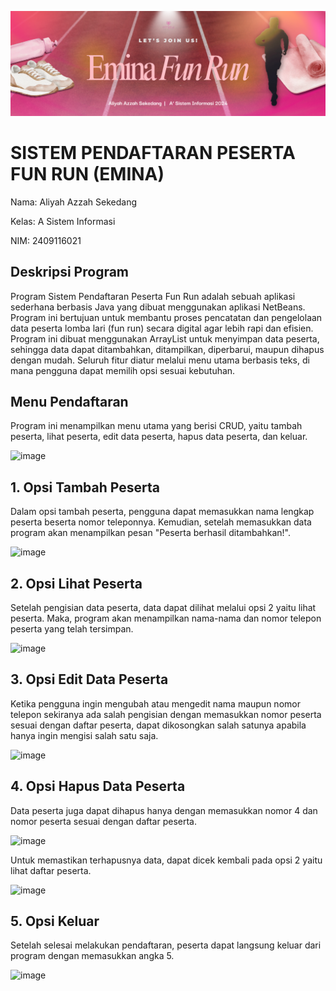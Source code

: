 <p align="center">
  <img src="https://raw.githubusercontent.com/aliyahaz/Sistem-Pendaftaran-Fun-Run-PBO---Aliyah-Azzah-Sekedang-021/main/Run%20with%20Jazz%20Party%20(1200%20x%20400%20px)%20(1).png" alt="Fun Run Header" width="800"/>
</p>

# SISTEM PENDAFTARAN PESERTA FUN RUN (EMINA)

Nama: Aliyah Azzah Sekedang

Kelas: A Sistem Informasi

NIM: 2409116021

## Deskripsi Program
Program Sistem Pendaftaran Peserta Fun Run adalah sebuah aplikasi sederhana berbasis Java yang dibuat menggunakan aplikasi NetBeans. Program ini bertujuan untuk membantu proses pencatatan dan pengelolaan data peserta lomba lari (fun run) secara digital agar lebih rapi dan efisien. Program ini dibuat menggunakan ArrayList untuk menyimpan data peserta, sehingga data dapat ditambahkan, ditampilkan, diperbarui, maupun dihapus dengan mudah. Seluruh fitur diatur melalui menu utama berbasis teks, di mana pengguna dapat memilih opsi sesuai kebutuhan.

## Menu Pendaftaran
Program ini menampilkan menu utama yang berisi CRUD, yaitu tambah peserta, lihat peserta, edit data peserta, hapus data peserta, dan keluar.

<img width="537" height="211" alt="image" src="https://github.com/user-attachments/assets/0086c8b1-1f6e-414f-80e4-a28dd320530a" />


## 1. Opsi Tambah Peserta
Dalam opsi tambah peserta, pengguna dapat memasukkan nama lengkap peserta beserta nomor teleponnya. Kemudian, setelah memasukkan data program akan menampilkan pesan "Peserta berhasil ditambahkan!".

<img width="461" height="118" alt="image" src="https://github.com/user-attachments/assets/12169453-e0d9-4153-a7aa-8b891a55dfb9" />


## 2. Opsi Lihat Peserta
Setelah pengisian data peserta, data dapat dilihat melalui opsi 2 yaitu lihat peserta. Maka, program akan menampilkan nama-nama dan nomor telepon peserta yang telah tersimpan.

<img width="545" height="118" alt="image" src="https://github.com/user-attachments/assets/1fd9f35f-a7d6-41ba-a3d6-2f4a259c3fe2" />


## 3. Opsi Edit Data Peserta
Ketika pengguna ingin mengubah atau mengedit nama maupun nomor telepon sekiranya ada salah pengisian dengan memasukkan nomor peserta sesuai dengan daftar peserta, dapat dikosongkan salah satunya apabila hanya ingin mengisi salah satu saja.

<img width="707" height="272" alt="image" src="https://github.com/user-attachments/assets/7370110f-d6b5-4a92-9d69-64315e09b694" />


## 4. Opsi Hapus Data Peserta
Data peserta juga dapat dihapus hanya dengan memasukkan nomor 4 dan nomor peserta sesuai dengan daftar peserta.

<img width="575" height="224" alt="image" src="https://github.com/user-attachments/assets/a560bf00-a3d8-48fd-bf1d-4a8fddcb057e" />


Untuk memastikan terhapusnya data, dapat dicek kembali pada opsi 2 yaitu lihat daftar peserta.

<img width="543" height="144" alt="image" src="https://github.com/user-attachments/assets/0aaad1a1-2d37-42bc-87f5-c845c7fafb32" />


## 5. Opsi Keluar
Setelah selesai melakukan pendaftaran, peserta dapat langsung keluar dari program dengan memasukkan angka 5.

<img width="576" height="86" alt="image" src="https://github.com/user-attachments/assets/dc7a1e6a-643a-4c43-9944-9b59e6bba932" />
